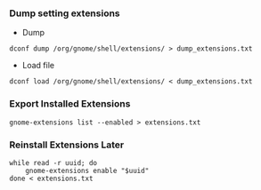 ### Dump setting extensions
 - Dump
```
dconf dump /org/gnome/shell/extensions/ > dump_extensions.txt
```
 - Load file
```
dconf load /org/gnome/shell/extensions/ < dump_extensions.txt
```

### Export Installed Extensions
```
gnome-extensions list --enabled > extensions.txt
```
### Reinstall Extensions Later
```
while read -r uuid; do
    gnome-extensions enable "$uuid"
done < extensions.txt
```
